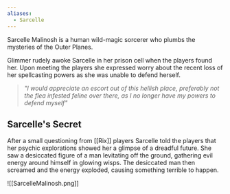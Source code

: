 ```yaml
---
aliases:
  - Sarcelle
---
```

Sarcelle Malinosh is a human wild-magic sorcerer who plumbs the mysteries of the Outer Planes.

Glimmer rudely awoke Sarcelle in her prison cell when the players found her. Upon meeting the players she expressed worry about the recent loss of her spellcasting powers as she was unable to defend herself. 

> *"I would appreciate an escort out of this hellish place, preferably not the flea infested feline over there, as I no longer have my powers to defend myself"*

## Sarcelle's Secret
After a small questioning from [[Rix]] players Sarcelle told the players that her psychic explorations showed her a glimpse of a dreadful future. She saw a desiccated figure of a man levitating off the ground, gathering evil energy around himself in glowing wisps. The desiccated man then screamed and the energy exploded, causing something terrible to happen.

![[SarcelleMalinosh.png]]